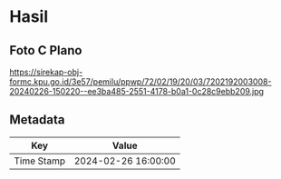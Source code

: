 # Hasil

## Foto C Plano

https://sirekap-obj-formc.kpu.go.id/3e57/pemilu/ppwp/72/02/19/20/03/7202192003008-20240226-150220--ee3ba485-2551-4178-b0a1-0c28c9ebb209.jpg


## Metadata

| Key        | Value               |
| ---------- | ------------------- |
| Time Stamp | 2024-02-26 16:00:00 |



